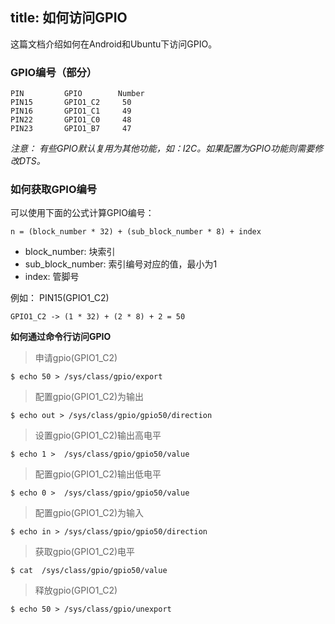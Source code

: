 title: 如何访问GPIO
---

这篇文档介绍如何在Android和Ubuntu下访问GPIO。

### GPIO编号（部分）
```
PIN         GPIO        Number
PIN15       GPIO1_C2     50
PIN16       GPIO1_C1     49
PIN22       GPIO1_C0     48
PIN23       GPIO1_B7     47
```

*注意： 有些GPIO默认复用为其他功能，如：I2C。如果配置为GPIO功能则需要修改DTS。*

### 如何获取GPIO编号
可以使用下面的公式计算GPIO编号：

```
n = (block_number * 32) + (sub_block_number * 8) + index
```

* block_number: 块索引
* sub_block_number: 索引编号对应的值，最小为1
* index: 管脚号

例如： PIN15(GPIO1_C2)

```
GPIO1_C2 -> (1 * 32) + (2 * 8) + 2 = 50
```

**如何通过命令行访问GPIO**

>  申请gpio(GPIO1_C2)
```
$ echo 50 > /sys/class/gpio/export
```
> 配置gpio(GPIO1_C2)为输出
```
$ echo out > /sys/class/gpio/gpio50/direction
```
> 设置gpio(GPIO1_C2)输出高电平
```
$ echo 1 >  /sys/class/gpio/gpio50/value
```
> 配置gpio(GPIO1_C2)输出低电平
```
$ echo 0 >  /sys/class/gpio/gpio50/value
```
> 配置gpio(GPIO1_C2)为输入
```
$ echo in > /sys/class/gpio/gpio50/direction
```
> 获取gpio(GPIO1_C2)电平
```
$ cat  /sys/class/gpio/gpio50/value
```
> 释放gpio(GPIO1_C2)
```
$ echo 50 > /sys/class/gpio/unexport
```
